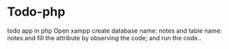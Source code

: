 # Todo-php
todo app in php
Open xampp create database name: notes and table name: notes and fill the attribute by observing the code;
and run the code..
